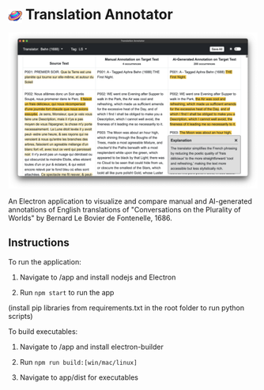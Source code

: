 # <img src="app/build/icon.png" width="28" height="28" style="vertical-align: middle"> Translation Annotator

![App Screenshot](screenshots/LS_light.png)

An Electron application to visualize and compare manual and AI-generated annotations of English translations of "Conversations on the Plurality of Worlds" by Bernard Le Bovier de Fontenelle, 1686. 

## Instructions

To run the application:

1. Navigate to /app and install nodejs and Electron

2. Run  ```npm start``` to run the app

(install pip libraries from requirements.txt in the root folder to run python scripts)

To build executables:

1. Navigate to /app and install electron-builder

2. Run ```npm run build:[win/mac/linux]```

3. Navigate to app/dist for executables